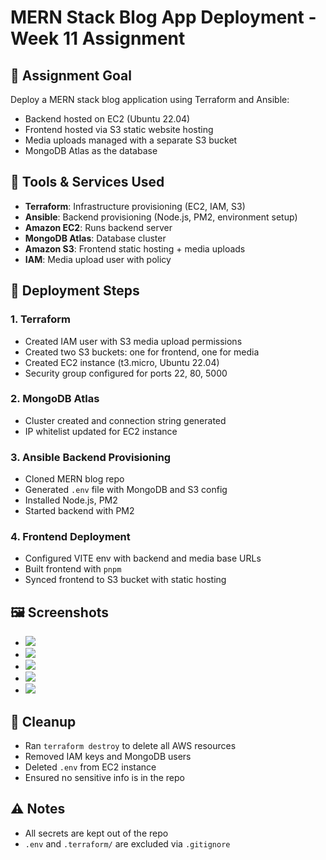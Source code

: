 # MERN Stack Blog App Deployment - Week 11 Assignment

## 📌 Assignment Goal
Deploy a MERN stack blog application using Terraform and Ansible:
- Backend hosted on EC2 (Ubuntu 22.04)
- Frontend hosted via S3 static website hosting
- Media uploads managed with a separate S3 bucket
- MongoDB Atlas as the database

## 🔧 Tools & Services Used
- **Terraform**: Infrastructure provisioning (EC2, IAM, S3)
- **Ansible**: Backend provisioning (Node.js, PM2, environment setup)
- **Amazon EC2**: Runs backend server
- **MongoDB Atlas**: Database cluster
- **Amazon S3**: Frontend static hosting + media uploads
- **IAM**: Media upload user with policy

## 🚀 Deployment Steps

### 1. Terraform
- Created IAM user with S3 media upload permissions
- Created two S3 buckets: one for frontend, one for media
- Created EC2 instance (t3.micro, Ubuntu 22.04)
- Security group configured for ports 22, 80, 5000

### 2. MongoDB Atlas
- Cluster created and connection string generated
- IP whitelist updated for EC2 instance

### 3. Ansible Backend Provisioning
- Cloned MERN blog repo
- Generated `.env` file with MongoDB and S3 config
- Installed Node.js, PM2
- Started backend with PM2

### 4. Frontend Deployment
- Configured VITE env with backend and media base URLs
- Built frontend with `pnpm`
- Synced frontend to S3 bucket with static hosting

## 🖼️ Screenshots

- ![](screenshots/pm2-backend.png)
- ![](screenshots/mongodb-cluster.png)
- ![](screenshots/media-upload-success.png)
- ![](screenshots/s3-frontend.png)
- ![](screenshots/architecture.png)

## 🧹 Cleanup
- Ran `terraform destroy` to delete all AWS resources
- Removed IAM keys and MongoDB users
- Deleted `.env` from EC2 instance
- Ensured no sensitive info is in the repo

## ⚠️ Notes
- All secrets are kept out of the repo
- `.env` and `.terraform/` are excluded via `.gitignore`
